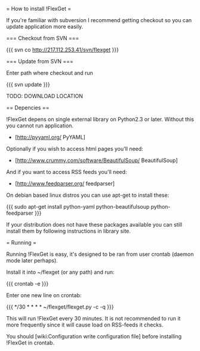 = How to install !FlexGet =

If you're familiar with subversion I recommend getting checkout so you can update application more easily.

=== Checkout from SVN ===

{{{
svn co http://217.112.253.41/svn/flexget <path>
}}}

=== Update from SVN ===

Enter path where checkout and run

{{{
svn update
}}}

TODO: DOWNLOAD LOCATION

== Depencies ==

!FlexGet depens on single external library on Python2.3 or later. Without this you cannot run application.

* [http://pyyaml.org/ PyYAML]

Optionally if you wish to access html pages you'll need:

* [http://www.crummy.com/software/BeautifulSoup/ BeautifulSoup]

And if you want to access RSS feeds you'll need:

* [http://www.feedparser.org/ feedparser]

On debian based linux distros you can use apt-get to install these:

{{{
sudo apt-get install python-yaml python-beautifulsoup python-feedparser
}}}

If your distribution does not have these packages available you can still install them by following instructions in library site.

= Running =

Running !FlexGet is easy, it's designed to be ran from user crontab (daemon mode later perhaps).

Install it into ~/flexget (or any path) and run:

{{{
crontab -e
}}}

Enter one new line on crontab:

{{{
*/30 * * * * ~/flexget/flexget.py -c <configuration file> -q
}}}

This will run !FlexGet every 30 minutes. It is not recommended to run it more frequently since it will cause load on RSS-feeds it checks.

You should [wiki:Configuration write configuration file] before installing !FlexGet in crontab.